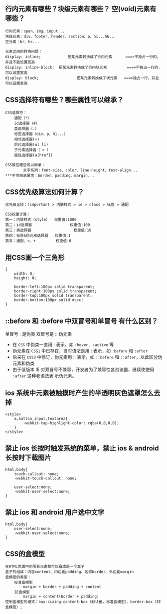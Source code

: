 ## 行内元素有哪些？块级元素有哪些？ 空(void)元素有哪些？
```
行内元素：span、img、input...
块级元素：div、footer、header、section、p、h1...h6...
空元素：br、hr...

元素之间的转换问题：
display: inline;  			把某元素转换成了行内元素      ===>不独占一行的，并且不能设置宽高
display: inline-block; 	把某元素转换成了行内块元素		  ===>不独占一行的，可以设置宽高
display: block;					把某元素转换成了块元素	  ===>独占一行，并且可以设置宽高
```

## CSS选择符有哪些？哪些属性可以继承？
```
CSS选择符：
    通配（*）
    id选择器（#）
    类选择器（.）
    标签选择器（div、p、h1...）
    相邻选择器(+)
    后代选择器(ul li)
    子元素选择器（ > ）
    属性选择器(a[href])
    
CSS属性哪些可以继承：
		文字系列：font-size、color、line-height、text-align...
***不可继承属性：border、padding、margin...
```

## CSS优先级算法如何计算？
```
优先级比较：!important > 内联样式 > id > class > 标签 > 通配

CSS权重计算：
第一：内联样式（style）  权重值:1000
第二：id选择器  				 权重值:100
第三：类选择器 				  权重值:10
第四：标签&伪元素选择器   权重值:1
第五：通配、>、+         权重值:0
```

## 用CSS画一个三角形
```
{
    width: 0;
    height: 0;

    border-left:100px solid transparent;
    border-right:100px solid transparent;
    border-top:100px solid transparent;
    border-bottom:100px solid #ccc;
}
```

## ::before 和 :before 中双冒号和单冒号 有什么区别？
单冒号 : 是伪类
双冒号是 :: 伪元素

- 在 `CSS` 中伪类一直用 : 表示，如 `:hover, :active` 等
- 伪元素在 `CSS1` 中已存在，当时语法是用 : 表示，如 `:before` 和 `:after`
- 后来在 `CSS3` 中修订，伪元素用 :: 表示，如 `::before` 和 `::after`，以此区分伪元素和伪类
- 由于低版本 IE 对双冒号不兼容，开发者为了兼容性各浏览器，继续使使用 `:after` 这种老语法表 示伪元素。

## ios 系统中元素被触摸时产生的半透明灰色遮罩怎么去掉
```
<style>
	a,button,input,textarea{
		-webkit-tap-highlight-color: rgba(0,0,0,0);
	}
</style>
```

## 禁止 ios 长按时触发系统的菜单，禁止 ios & android 长按时下载图片
```
html,body{
	touch-callout: none;
	-webkit-touch-callout: none;
	
	user-select:none;
	-webkit-user-select:none;
}
```

## 禁止 ios 和 android 用户选中文字
```
html,body{
	user-select:none;
	-webkit-user-select:none;
}
```
## CSS的盒模型
```
在HTML页面中的所有元素都可以看成是一个盒子
盒子的组成：内容content、内边距padding、边框border、外边距margin
盒模型的类型：
    标准盒模型
        margin + border + padding + content
    IE盒模型
        margin + content(border + padding)
控制盒模型的模式：box-sizing:content-box（默认值，标准盒模型）、border-box（IE盒模型）;
```